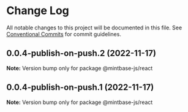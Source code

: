 # Change Log

All notable changes to this project will be documented in this file.
See [Conventional Commits](https://conventionalcommits.org) for commit guidelines.

## 0.0.4-publish-on-push.2 (2022-11-17)

**Note:** Version bump only for package @mintbase-js/react





## 0.0.4-publish-on-push.1 (2022-11-17)

**Note:** Version bump only for package @mintbase-js/react
